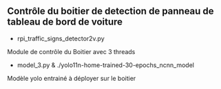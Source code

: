 ## Contrôle du boitier de detection de panneau de tableau de bord de voiture

* rpi_traffic_signs_detector2v.py

Module de contrôle du Boitier avec 3 threads

* model_3.py & ./yolo11n-home-trained-30-epochs_ncnn_model

Modèle yolo entrainé à déployer sur le boitier

